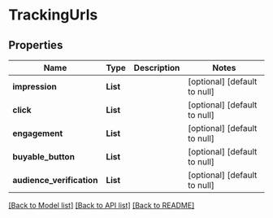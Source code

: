 # TrackingUrls
## Properties

Name | Type | Description | Notes
------------ | ------------- | ------------- | -------------
**impression** | **List** |  | [optional] [default to null]
**click** | **List** |  | [optional] [default to null]
**engagement** | **List** |  | [optional] [default to null]
**buyable\_button** | **List** |  | [optional] [default to null]
**audience\_verification** | **List** |  | [optional] [default to null]

[[Back to Model list]](../README.md#documentation-for-models) [[Back to API list]](../README.md#documentation-for-api-endpoints) [[Back to README]](../README.md)

